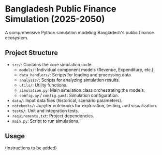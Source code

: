 # Bangladesh Public Finance Simulation (2025-2050)

A comprehensive Python simulation modeling Bangladesh's public finance ecosystem.

## Project Structure

- `src/`: Contains the core simulation code.
  - `models/`: Individual component models (Revenue, Expenditure, etc.).
  - `data_handlers/`: Scripts for loading and processing data.
  - `analysis/`: Scripts for analyzing simulation results.
  - `utils/`: Utility functions.
  - `simulation.py`: Main simulation class orchestrating the models.
  - `config.py` / `config.yaml`: Simulation configuration.
- `data/`: Input data files (historical, scenario parameters).
- `notebooks/`: Jupyter notebooks for exploration, testing, and visualization.
- `tests/`: Unit and integration tests.
- `requirements.txt`: Project dependencies.
- `main.py`: Script to run simulations.

## Usage

(Instructions to be added)

